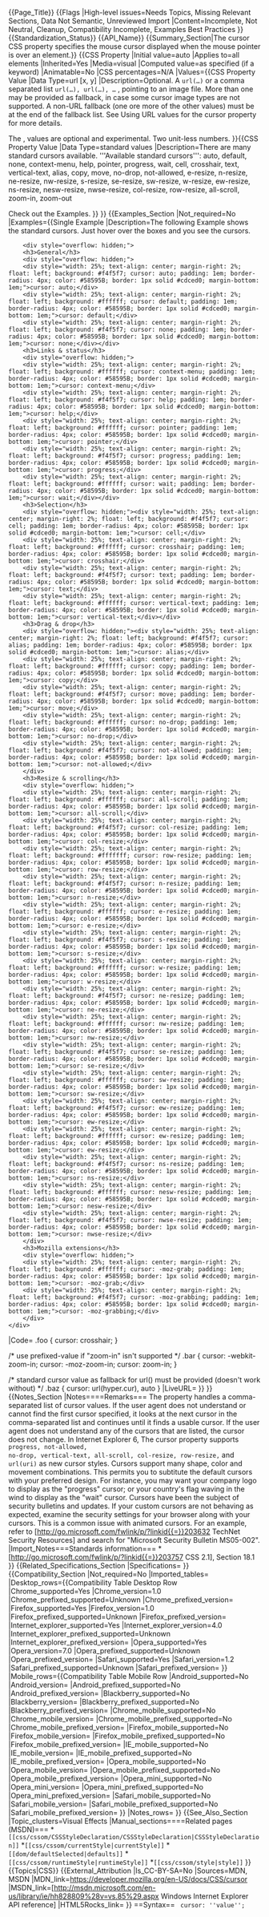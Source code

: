 {{Page_Title}}
{{Flags
|High-level issues=Needs Topics, Missing Relevant Sections, Data Not Semantic, Unreviewed Import
|Content=Incomplete, Not Neutral, Cleanup, Compatibility Incomplete, Examples Best Practices
}}
{{Standardization_Status}}
{{API_Name}}
{{Summary_Section|The cursor CSS property specifies the mouse cursor displayed when the mouse pointer is over an element.}}
{{CSS Property
|Initial value=auto
|Applies to=all elements
|Inherited=Yes
|Media=visual
|Computed value=as specified (if a keyword)
|Animatable=No
|CSS percentages=N/A
|Values={{CSS Property Value
|Data Type=url [x, y]
|Description=Optional.
A <code>url(…)</code> or a comma separated list <code>url(…), url(…), …</code> , pointing to an image file. More than one <code><uri></code> may be provided as fallback, in case some cursor image types are not supported. A non-URL fallback (one ore more of the other values) must be at the end of the fallback list. See Using URL values for the cursor property for more details.

The <x>, <y> values are optional and experimental. Two unit-less numbers.
}}{{CSS Property Value
|Data Type=standard values
|Description=There are many standard cursors available.
'''Available standard cursors''': 
auto, default, none, context-menu, help, pointer, progress, wait, cell, crosshair, text, vertical-text, alias, copy, move, no-drop, not-allowed, e-resize, n-resize, ne-resize, nw-resize, s-resize, se-resize, sw-resize, w-resize, ew-resize, ns-resize, nesw-resize, nwse-resize, col-resize, row-resize, all-scroll, zoom-in, zoom-out

Check out the Examples.
}}
}}
{{Examples_Section
|Not_required=No
|Examples={{Single Example
|Description=The following Example shows the standard cursors. Just hover over the boxes and you see the cursors.

		<div style="overflow: hidden;">
		<h3>General</h3>
		<div style="overflow: hidden;">
		<div style="width: 25%; text-align: center; margin-right: 2%; float: left; background: #f4f5f7; cursor: auto; padding: 1em; border-radius: 4px; color: #58595B; border: 1px solid #cdced0; margin-bottom: 1em;">cursor: auto;</div>
		<div style="width: 25%; text-align: center; margin-right: 2%; float: left; background: #ffffff; cursor: default; padding: 1em; border-radius: 4px; color: #58595B; border: 1px solid #cdced0; margin-bottom: 1em;">cursor: default;</div>
		<div style="width: 25%; text-align: center; margin-right: 2%; float: left; background: #f4f5f7; cursor: none; padding: 1em; border-radius: 4px; color: #58595B; border: 1px solid #cdced0; margin-bottom: 1em;">cursor: none;</div></div>
		<h3>Links & status</h3>
		<div style="overflow: hidden;">
		<div style="width: 25%; text-align: center; margin-right: 2%; float: left; background: #ffffff; cursor: context-menu; padding: 1em; border-radius: 4px; color: #58595B; border: 1px solid #cdced0; margin-bottom: 1em;">cursor: context-menu;</div>
		<div style="width: 25%; text-align: center; margin-right: 2%; float: left; background: #f4f5f7; cursor: help; padding: 1em; border-radius: 4px; color: #58595B; border: 1px solid #cdced0; margin-bottom: 1em;">cursor: help;</div>
		<div style="width: 25%; text-align: center; margin-right: 2%; float: left; background: #ffffff; cursor: pointer; padding: 1em; border-radius: 4px; color: #58595B; border: 1px solid #cdced0; margin-bottom: 1em;">cursor: pointer;</div>
		<div style="width: 25%; text-align: center; margin-right: 2%; float: left; background: #f4f5f7; cursor: progress; padding: 1em; border-radius: 4px; color: #58595B; border: 1px solid #cdced0; margin-bottom: 1em;">cursor: progress;</div>
		<div style="width: 25%; text-align: center; margin-right: 2%; float: left; background: #ffffff; cursor: wait; padding: 1em; border-radius: 4px; color: #58595B; border: 1px solid #cdced0; margin-bottom: 1em;">cursor: wait;</div></div>
		<h3>Selection</h3>
		<div style="overflow: hidden;"><div style="width: 25%; text-align: center; margin-right: 2%; float: left; background: #f4f5f7; cursor: cell; padding: 1em; border-radius: 4px; color: #58595B; border: 1px solid #cdced0; margin-bottom: 1em;">cursor: cell;</div>
		<div style="width: 25%; text-align: center; margin-right: 2%; float: left; background: #ffffff; cursor: crosshair; padding: 1em; border-radius: 4px; color: #58595B; border: 1px solid #cdced0; margin-bottom: 1em;">cursor: crosshair;</div>
		<div style="width: 25%; text-align: center; margin-right: 2%; float: left; background: #f4f5f7; cursor: text; padding: 1em; border-radius: 4px; color: #58595B; border: 1px solid #cdced0; margin-bottom: 1em;">cursor: text;</div>
		<div style="width: 25%; text-align: center; margin-right: 2%; float: left; background: #ffffff; cursor: vertical-text; padding: 1em; border-radius: 4px; color: #58595B; border: 1px solid #cdced0; margin-bottom: 1em;">cursor: vertical-text;</div></div>
		<h3>Drag & drop</h3>
		<div style="overflow: hidden;"><div style="width: 25%; text-align: center; margin-right: 2%; float: left; background: #f4f5f7; cursor: alias; padding: 1em; border-radius: 4px; color: #58595B; border: 1px solid #cdced0; margin-bottom: 1em;">cursor: alias;</div>
		<div style="width: 25%; text-align: center; margin-right: 2%; float: left; background: #ffffff; cursor: copy; padding: 1em; border-radius: 4px; color: #58595B; border: 1px solid #cdced0; margin-bottom: 1em;">cursor: copy;</div>
		<div style="width: 25%; text-align: center; margin-right: 2%; float: left; background: #f4f5f7; cursor: move; padding: 1em; border-radius: 4px; color: #58595B; border: 1px solid #cdced0; margin-bottom: 1em;">cursor: move;</div>
		<div style="width: 25%; text-align: center; margin-right: 2%; float: left; background: #ffffff; cursor: no-drop; padding: 1em; border-radius: 4px; color: #58595B; border: 1px solid #cdced0; margin-bottom: 1em;">cursor: no-drop;</div>
		<div style="width: 25%; text-align: center; margin-right: 2%; float: left; background: #f4f5f7; cursor: not-allowed; padding: 1em; border-radius: 4px; color: #58595B; border: 1px solid #cdced0; margin-bottom: 1em;">cursor: not-allowed;</div>
		</div>
		<h3>Resize & scrolling</h3>
		<div style="overflow: hidden;">
		<div style="width: 25%; text-align: center; margin-right: 2%; float: left; background: #ffffff; cursor: all-scroll; padding: 1em; border-radius: 4px; color: #58595B; border: 1px solid #cdced0; margin-bottom: 1em;">cursor: all-scroll;</div>
		<div style="width: 25%; text-align: center; margin-right: 2%; float: left; background: #f4f5f7; cursor: col-resize; padding: 1em; border-radius: 4px; color: #58595B; border: 1px solid #cdced0; margin-bottom: 1em;">cursor: col-resize;</div>
		<div style="width: 25%; text-align: center; margin-right: 2%; float: left; background: #fffffff; cursor: row-resize; padding: 1em; border-radius: 4px; color: #58595B; border: 1px solid #cdced0; margin-bottom: 1em;">cursor: row-resize;</div>
		<div style="width: 25%; text-align: center; margin-right: 2%; float: left; background: #f4f5f7; cursor: n-resize; padding: 1em; border-radius: 4px; color: #58595B; border: 1px solid #cdced0; margin-bottom: 1em;">cursor: n-resize;</div>
		<div style="width: 25%; text-align: center; margin-right: 2%; float: left; background: #ffffff; cursor: e-resize; padding: 1em; border-radius: 4px; color: #58595B; border: 1px solid #cdced0; margin-bottom: 1em;">cursor: e-resize;</div>
		<div style="width: 25%; text-align: center; margin-right: 2%; float: left; background: #f4f5f7; cursor: s-resize; padding: 1em; border-radius: 4px; color: #58595B; border: 1px solid #cdced0; margin-bottom: 1em;">cursor: s-resize;</div>
		<div style="width: 25%; text-align: center; margin-right: 2%; float: left; background: #ffffff; cursor: w-resize; padding: 1em; border-radius: 4px; color: #58595B; border: 1px solid #cdced0; margin-bottom: 1em;">cursor: w-resize;</div>
		<div style="width: 25%; text-align: center; margin-right: 2%; float: left; background: #f4f5f7; cursor: ne-resize; padding: 1em; border-radius: 4px; color: #58595B; border: 1px solid #cdced0; margin-bottom: 1em;">cursor: ne-resize;</div>
		<div style="width: 25%; text-align: center; margin-right: 2%; float: left; background: #ffffff; cursor: nw-resize; padding: 1em; border-radius: 4px; color: #58595B; border: 1px solid #cdced0; margin-bottom: 1em;">cursor: nw-resize;</div>
		<div style="width: 25%; text-align: center; margin-right: 2%; float: left; background: #f4f5f7; cursor: se-resize; padding: 1em; border-radius: 4px; color: #58595B; border: 1px solid #cdced0; margin-bottom: 1em;">cursor: se-resize;</div>
		<div style="width: 25%; text-align: center; margin-right: 2%; float: left; background: #ffffff; cursor: sw-resize; padding: 1em; border-radius: 4px; color: #58595B; border: 1px solid #cdced0; margin-bottom: 1em;">cursor: sw-resize;</div>
		<div style="width: 25%; text-align: center; margin-right: 2%; float: left; background: #f4f5f7; cursor: ew-resize; padding: 1em; border-radius: 4px; color: #58595B; border: 1px solid #cdced0; margin-bottom: 1em;">cursor: ew-resize;</div>
		<div style="width: 25%; text-align: center; margin-right: 2%; float: left; background: #ffffff; cursor: ew-resize; padding: 1em; border-radius: 4px; color: #58595B; border: 1px solid #cdced0; margin-bottom: 1em;">cursor: ew-resize;</div>
		<div style="width: 25%; text-align: center; margin-right: 2%; float: left; background: #f4f5f7; cursor: ns-resize; padding: 1em; border-radius: 4px; color: #58595B; border: 1px solid #cdced0; margin-bottom: 1em;">cursor: ns-resize;</div>
		<div style="width: 25%; text-align: center; margin-right: 2%; float: left; background: #ffffff; cursor: nesw-resize; padding: 1em; border-radius: 4px; color: #58595B; border: 1px solid #cdced0; margin-bottom: 1em;">cursor: nesw-resize;</div>
		<div style="width: 25%; text-align: center; margin-right: 2%; float: left; background: #f4f5f7; cursor: nwse-resize; padding: 1em; border-radius: 4px; color: #58595B; border: 1px solid #cdced0; margin-bottom: 1em;">cursor: nwse-resize;</div>
		</div>
		<h3>Mozilla extensions</h3>
		<div style="overflow: hidden;">
		<div style="width: 25%; text-align: center; margin-right: 2%; float: left; background: #ffffff; cursor: -moz-grab; padding: 1em; border-radius: 4px; color: #58595B; border: 1px solid #cdced0; margin-bottom: 1em;">cursor: -moz-grab;</div>
		<div style="width: 25%; text-align: center; margin-right: 2%; float: left; background: #f4f5f7; cursor: -moz-grabbing; padding: 1em; border-radius: 4px; color: #58595B; border: 1px solid #cdced0; margin-bottom: 1em;">cursor: -moz-grabbing;</div>
		</div>
	</div>
|Code=
.foo { cursor: crosshair; }
 
/* use prefixed-value if "zoom-in" isn't supported */
.bar { cursor: -webkit-zoom-in;  cursor: -moz-zoom-in;  cursor: zoom-in; } 
 
/* standard cursor value as fallback for url() must be provided (doesn't work without) */
.baz { cursor: url(hyper.cur), auto }
|LiveURL=
}}
}}
{{Notes_Section
|Notes====Remarks===
The property handles a comma-separated list of cursor values. If the user agent does not understand or cannot find the first cursor specified, it looks at the next cursor in the comma-separated list and continues until it finds a usable cursor. If the user agent does not understand any of the cursors that are listed, the cursor does not change.
In Internet Explorer 6, The cursor property supports <code>progress, not-allowed, no-drop, vertical-text, all-scroll, col-resize, row-resize,</code> and <code>url(uri)</code> as new cursor styles.
Cursors support many shape, color and movement combinations.  This permits you to subtitute the default cursors with your preferred design.  For instance, you may want your company logo to display as the "progress" cursor;  or your country's flag waving in the wind to display as the "wait" cursor.
Cursors have been the subject of security bulletins and updates.  If your custom cursors are not behaving as expected, examine the security settings for your browser along with your cursors.  This is a common issue with animated cursors.  For an example, refer to [http://go.microsoft.com/fwlink/p/?linkid{{=}}203632 TechNet Security Resources] and search for "Microsoft Security Bulletin MS05-002".
|Import_Notes===Standards information===
*[http://go.microsoft.com/fwlink/p/?linkid{{=}}203757 CSS 2.1], Section 18.1
}}
{{Related_Specifications_Section
|Specifications=
}}
{{Compatibility_Section
|Not_required=No
|Imported_tables=
|Desktop_rows={{Compatibility Table Desktop Row
|Chrome_supported=Yes
|Chrome_version=1.0
|Chrome_prefixed_supported=Unknown
|Chrome_prefixed_version=
|Firefox_supported=Yes
|Firefox_version=1.0
|Firefox_prefixed_supported=Unknown
|Firefox_prefixed_version=
|Internet_explorer_supported=Yes
|Internet_explorer_version=4.0
|Internet_explorer_prefixed_supported=Unknown
|Internet_explorer_prefixed_version=
|Opera_supported=Yes
|Opera_version=7.0
|Opera_prefixed_supported=Unknown
|Opera_prefixed_version=
|Safari_supported=Yes
|Safari_version=1.2
|Safari_prefixed_supported=Unknown
|Safari_prefixed_version=
}}
|Mobile_rows={{Compatibility Table Mobile Row
|Android_supported=No
|Android_version=
|Android_prefixed_supported=No
|Android_prefixed_version=
|Blackberry_supported=No
|Blackberry_version=
|Blackberry_prefixed_supported=No
|Blackberry_prefixed_version=
|Chrome_mobile_supported=No
|Chrome_mobile_version=
|Chrome_mobile_prefixed_supported=No
|Chrome_mobile_prefixed_version=
|Firefox_mobile_supported=No
|Firefox_mobile_version=
|Firefox_mobile_prefixed_supported=No
|Firefox_mobile_prefixed_version=
|IE_mobile_supported=No
|IE_mobile_version=
|IE_mobile_prefixed_supported=No
|IE_mobile_prefixed_version=
|Opera_mobile_supported=No
|Opera_mobile_version=
|Opera_mobile_prefixed_supported=No
|Opera_mobile_prefixed_version=
|Opera_mini_supported=No
|Opera_mini_version=
|Opera_mini_prefixed_supported=No
|Opera_mini_prefixed_version=
|Safari_mobile_supported=No
|Safari_mobile_version=
|Safari_mobile_prefixed_supported=No
|Safari_mobile_prefixed_version=
}}
|Notes_rows=
}}
{{See_Also_Section
|Topic_clusters=Visual Effects
|Manual_sections====Related pages (MSDN)===
*<code>[[css/cssom/CSSStyleDeclaration/CSSStyleDeclaration|CSSStyleDeclaration]]</code>
*<code>[[css/cssom/currentStyle|currentStyle]]</code>
*<code>[[dom/defaultSelected|defaults]]</code>
*<code>[[css/cssom/runtimeStyle|runtimeStyle]]</code>
*<code>[[css/cssom/style|style]]</code>
}}
{{Topics|CSS}}
{{External_Attribution
|Is_CC-BY-SA=No
|Sources=MDN, MSDN
|MDN_link=https://developer.mozilla.org/en-US/docs/CSS/cursor
|MSDN_link=[http://msdn.microsoft.com/en-us/library/ie/hh828809%28v=vs.85%29.aspx Windows Internet Explorer API reference]
|HTML5Rocks_link=
}}
==Syntax==
<code>
cursor: ''value'';
</code>